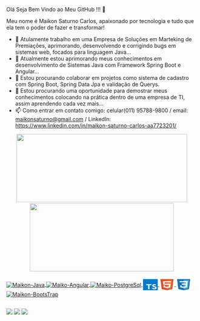 Olá Seja Bem Vindo ao Meu GitHub !!! 👋

Meu nome é Maikon Saturno Carlos, apaixonado por tecnologia e tudo que ela tem o poder de fazer e transformar!

- 🔭 Atulamente trabalho em uma Empresa de Soluções em Marteking de Premiações, aprimorando, desenvolvendo e corrigindo bugs em sistemas web, focados para linguagem Java...
- 🌱 Atualmente estou aprimorando meus conhecimentos em desenvolvimento de Sistemas Java com Framework Spring Boot e Angular...
- 👯 Estou procurando colaborar em projetos como sistema de cadastro com Spring Boot, Spring Data Jpa e validação de Querys.
- 🤔 Estou procurando uma oportunidade para demostrar meus conhecimentos colocando na prática dentro de uma empresa de TI, assim aprendendo cada vez mais...
- 📫 Como entrar em contato comigo: celular(011) 95788-9800 / email: maikonsaturno@gmail.com / LinkedIn: https://www.linkedin.com/in/maikon-saturno-carlos-aa7723201/

<div align="center">
  <a href="https://github.com/Maikoncarlos">
  <img width="450em"  height="180em" src="https://github-readme-stats.vercel.app/api?username=Maikoncarlos&show_icons=true&theme=dark&include_all_commits=true&count_private=true"/>
  <img width="380em"  height="180em" src="https://github-readme-stats.vercel.app/api/top-langs/?username=Maikoncarlos&layout=compact&langs_count=7&theme=dark"/>
</div>
<div style="display: inline_block"><br>
  <img align="center" alt="Maikon-Java" height="30" width="40" src="https://cdn.jsdelivr.net/gh/devicons/devicon/icons/java/java-original.svg" /> 
  <img align="center" alt="Maiko-Angular" height="30" width="40" src="https://cdn.jsdelivr.net/gh/devicons/devicon/icons/angularjs/angularjs-original.svg" />
  <img align="center" alt="Maiko-PostgreSql" height="30" width="40" src="https://cdn.jsdelivr.net/gh/devicons/devicon/icons/postgresql/postgresql-original.svg" />
  <img align="center" alt="Maiko-Ts" height="30" width="40" src="https://raw.githubusercontent.com/devicons/devicon/master/icons/typescript/typescript-plain.svg">
  <img align="center" alt="Maikon-HTML" height="30" width="40" src="https://raw.githubusercontent.com/devicons/devicon/master/icons/html5/html5-original.svg">
  <img align="center" alt="Maikon-CSS" height="30" width="40" src="https://raw.githubusercontent.com/devicons/devicon/master/icons/css3/css3-original.svg">
  <img align="center" alt="Maikon-BootsTrap" height="30" width="40" src="https://cdn.jsdelivr.net/gh/devicons/devicon/icons/bootstrap/bootstrap-original.svg" />
  </div>
  
  ##
 
<div> 
  <a href = "mailto:maikonsaturno@gmail.com"><img src="https://img.shields.io/badge/-Gmail-%23333?style=for-the-badge&logo=gmail&logoColor=white" target="_blank"></a>
  <a href = "https://www.linkedin.com/in/maikon-saturno-carlos-aa7723201/" target="_blank"><img src="https://img.shields.io/badge/-LinkedIn-%230077B5?style=for-the-badge&logo=linkedin&logoColor=white" target="_blank"></a> 
  <a href = "https://api.whatsapp.com/send?phone=5511957889800"><img src="https://img.shields.io/badge/WhatsApp-25D366?style=for-the-badge&logo=whatsapp&logoColor=white" target="_blank"></a>
  
  
 </div>


